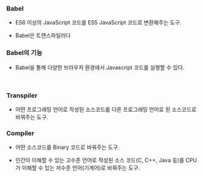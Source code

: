 ### Babel

- ES6 이상의 JavaScript 코드를 ES5 JavaScript 코드로 변환해주는 도구.

- Babel은 트랜스파일러다

### Babel의 기능

- Babel을 통해 다양한 브라우저 환경에서 Javascript 코드를 실행할 수 있다.

<br>

### Transpiler

- 어떤 프로그래밍 언어로 작성된 소스코드를 다른 프로그래밍 언어로 된 소스코드로 바꿔주는 도구.

### Compiler

- 어떤 소스코드를 Binary 코드로 바꿔주는 도구.

- 인간이 이해할 수 있는 고수준 언어로 작성된 소스 코드(C, C++, Java 등)를 CPU가 이해할 수 있는 저수준 언어(기계어)로 바꿔주는 도구.
